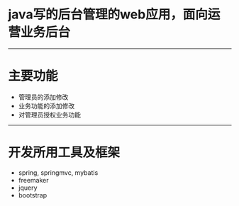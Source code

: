 # java写的后台管理的web应用，面向运营业务后台

---

# 主要功能

- 管理员的添加修改
- 业务功能的添加修改
- 对管理员授权业务功能

---

# 开发所用工具及框架

- spring, springmvc, mybatis
- freemaker
- jquery
- bootstrap

